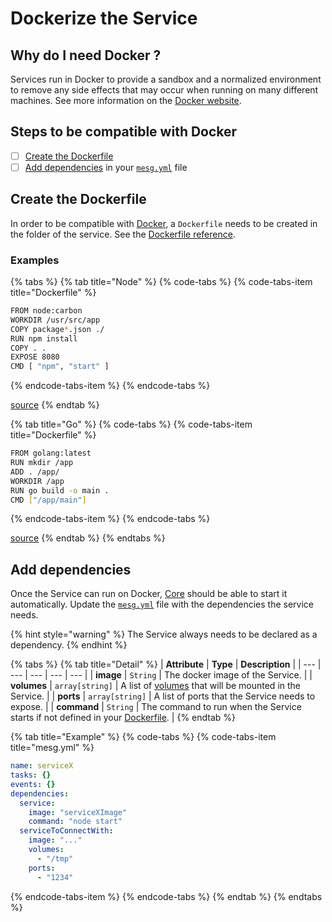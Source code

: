# Dockerize the Service

## Why do I need Docker ?

Services run in Docker to provide a sandbox and a normalized environment to remove any side effects that may occur when running on many different machines. See more information on the [Docker website](https://www.docker.com/).

## Steps to be compatible with Docker

* [ ] [Create the Dockerfile](dockerize-your-service.md#create-your-dockerfile)
* [ ] [Add dependencies](dockerize-your-service.md#add-dependencies) in your [`mesg.yml`](service-file.md) file

## Create the Dockerfile

In order to be compatible with [Docker](https://www.docker.com/), a `Dockerfile` needs to be created in the folder of the service. See the [Dockerfile reference](https://docs.docker.com/engine/reference/builder/).

### Examples

{% tabs %}
{% tab title="Node" %}
{% code-tabs %}
{% code-tabs-item title="Dockerfile" %}
```bash
FROM node:carbon
WORKDIR /usr/src/app
COPY package*.json ./
RUN npm install
COPY . .
EXPOSE 8080
CMD [ "npm", "start" ]
```
{% endcode-tabs-item %}
{% endcode-tabs %}

[source](https://nodejs.org/en/docs/guides/nodejs-docker-webapp/)
{% endtab %}

{% tab title="Go" %}
{% code-tabs %}
{% code-tabs-item title="Dockerfile" %}
```bash
FROM golang:latest
RUN mkdir /app
ADD . /app/
WORKDIR /app
RUN go build -o main .
CMD ["/app/main"]
```
{% endcode-tabs-item %}
{% endcode-tabs %}

[source](https://blog.codeship.com/building-minimal-docker-containers-for-go-applications/)
{% endtab %}
{% endtabs %}

## Add dependencies

Once the Service can run on Docker, [Core](../start-here/core.md) should be able to start it automatically. Update the [`mesg.yml`](service-file.md) file with the dependencies the service needs.

{% hint style="warning" %}
The Service always needs to be declared as a dependency.
{% endhint %}

{% tabs %}
{% tab title="Detail" %}
| **Attribute** | **Type** | **Description** |
| --- | --- | --- | --- | --- |
| **image** | `String` | The docker image of the Service. |
| **volumes** | `array[string]` | A list of [volumes](https://docs.docker.com/storage/volumes/) that will be mounted in the Service. |
| **ports** | `array[string]` | A list of ports that the Service needs to expose. |
| **command** | `String` | The command to run when the Service starts if not defined in your [Dockerfile](dockerize-your-service.md#create-your-dockerfile). |
{% endtab %}

{% tab title="Example" %}
{% code-tabs %}
{% code-tabs-item title="mesg.yml" %}
```yaml
name: serviceX
tasks: {}
events: {}
dependencies:
  service:
    image: "serviceXImage"
    command: "node start"
  serviceToConnectWith:
    image: "..."
    volumes:
      - "/tmp"
    ports:
      - "1234"
```
{% endcode-tabs-item %}
{% endcode-tabs %}
{% endtab %}
{% endtabs %}



